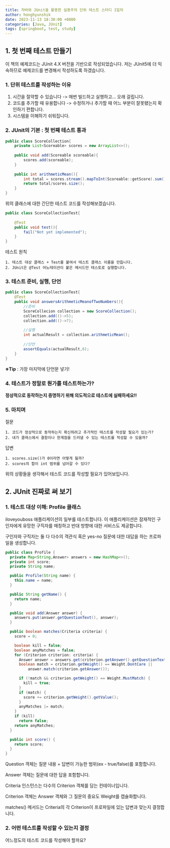 ```yaml
---
title: 자바와 JUnit을 활용한 실용주의 단위 테스트 스터디 1일차
author: honghyunshik
date: 2023-11-13 18:30:00 +0800
categories: [Java, JUnit]
tags: [springboot, test, study]
---
```


## 1. 첫 번째 테스트 만들기

이 책의 예제코드는 JUnit 4.X 버전을 기반으로 작성되었습니다. 저는 JUnit5에 더 익숙하므로
예제코드를 변경해서 작성하도록 하겠습니다.

### 1. 단위 테스트를 작성하는 이유

1. 시간을 절약할 수 있습니다 -> 매번 빌드하고 실행하고... 오래 걸립니다.
2. 코드를 추가할 때 유용합니다 -> 수정하거나 추가할 때 어느 부분이 잘못됐는지 확인하기 편합니다.
3. 시스템을 이해하기 쉬워집니다.

### 2. JUnit의 기본 : 첫 번째 테스트 통과

````java
public class ScoreCollection{
    private List<Scoreable> scores = new ArrayList<>();
    
    public void add(Scoreable scoreable){
        scores.add(scoreable);
    }
    
    public int arithmeticMean(){
        int total = scores.stream().mapToInt(Scoreable::getScore).sum();
        return total/scores.size();
    }
}
````

위의 클래스에 대한 간단한 테스트 코드를 작성해보겠습니다.

````java
public class ScoreCollectionTest{
    
    @Test
    public void test(){
        fail("Not yet implemented");
    }
}
````

테스트 원칙
    
    1. 테스트 대상 클래스 + Test를 붙여서 테스트 클래스 이름을 만듭니다.
    2. JUnit은 @Test 어노테이션이 붙은 메서드만 테스토로 실행합니다.

### 3. 테스트 준비, 실행, 단언

````java
public class ScoreCollectionTest{
    @Test
    public void answersArithmeticMeanofTwoNumbers(){
        //준비
        ScoreCollecion collection = new ScoreCollection();
        collection.add(()->5);
        collection.add(()->7);
        
        //실행
        int actualResult = collection.arithmeticMean();
        
        //단언
        assertEquals(actualResult,6);
    }
}
````

**※Tip** : 가장 마지막에 단언문 넣기!

### 4. 테스트가 정말로 뭔가를 테스트하는가?

**정상적으로 동작하는지 증명하기 위해 의도적으로 테스트에 실패하세요!!**

### 5. 마치며

질문

    1. 코드가 정상적으로 동작하는지 확신하려고 추가적인 테스트를 작성할 필요가 있는가?
    2. 내가 클래스에서 결함이나 한계점을 드러낼 수 있는 테스트를 작성할 수 있을까?

답변

    1. scores.size()가 0이라면 어떻게 될까?
    2. scores의 합이 int 범위를 넘어갈 수 있다?

위의 상황들을 생각해서 테스트 코드를 작성할 필요가 있어보입니다. 


## 2. JUnit 진짜로 써 보기

### 1. 테스트 대상 이해: Profile 클래스

iloveyouboss 애플리케이션의 일부를 테스트합니다. 이 애플리케이션은 잠재적인 구인자에게 유망한
구직자를 매칭하고 반대 방향에 대한 서비스도 제공합니다. 

구인자와 구직자는 둘 다 다수의 객관식 혹은 yes-no 질문에 대한 대답을 하는 프로파일을 생성합니다. 

````java
public class Profile {
  private Map<String,Answer> answers = new HashMap<>();
  private int score;
  private String name;

  public Profile(String name) {
    this.name = name;
  }

  public String getName() {
    return name;
  }

  public void add(Answer answer) {
    answers.put(answer.getQuestionText(), answer);
  }

  public boolean matches(Criteria criteria) {
    score = 0;

    boolean kill = false;
    boolean anyMatches = false;
    for (Criterion criterion: criteria) {
      Answer answer = answers.get(criterion.getAnswer().getQuestionText());
      boolean match = criterion.getWeight() == Weight.DontCare ||
          answer.match(criterion.getAnswer());

      if (!match && criterion.getWeight() == Weight.MustMatch) {
        kill = true;
      }
      if (match) {
        score += criterion.getWeight().getValue();
      }
      anyMatches |= match;
    }
    if (kill)
      return false;
    return anyMatches;
  }

  public int score() {
    return score;
  }
}
````

Question 객체는 질문 내용 + 답변이 가능한 범위(ex - true/false)를 포함합니다.

Answer 객체는 질문에 대한 답을 포함합니다.

Criteria 인스턴스는 다수의 Criterion 객체를 담는 컨테이너입니다.

Criterion 객체는 Answer 객체와 그 질문의 중요도 Weight를 캡슐화합니다.

matches() 메서드는 Criteria의 각 Criterion이 프로파일에 있는 답변과 맞는지 결정합니다.

### 2. 어떤 테스트를 작성할 수 있는지 결정

어느정도의 테스트 코드를 작성해야 할까요? 
